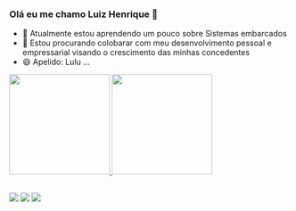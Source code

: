 ### Olá eu me chamo Luiz Henrique 👋

- 🌱 Atualmente estou aprendendo um pouco sobre Sistemas embarcados
- 👯 Estou procurando colobarar com meu desenvolvimento pessoal e empressarial visando o crescimento das minhas concedentes
- 😄 Apelido: Lulu ...

<div>
  <a href="https://github.com/henrrique12/github-readme-stats">
    <img height="180em" src="https://github-readme-stats.vercel.app/api?username=henrrique12&show_icons=true&theme=dark" />
  </a>
  <a href="https://github.com/henrrique12/github-readme-stats">
    <img height="180em" src="https://github-readme-stats.vercel.app/api/top-langs/?username=henrrique12&layout=compact&theme=dark"/>
  </a>
</div>
  
  ##
 
<div> 
  <a href="https://www.instagram.com/l.henrrique_12?igsh=bnJ3cDNtN3VxOGt6" target="_blank"><img src="https://img.shields.io/badge/-Instagram-%23E4405F?style=for-the-badge&logo=instagram&logoColor=white" target="_blank"></a>
  <a href = "mailto:luiz.souza141@aluno.ce.gov.br"><img src="https://img.shields.io/badge/-Gmail-%23333?style=for-the-badge&logo=gmail&logoColor=white" target="_blank"></a>
  <a href="https://www.linkedin.com/in/luiz-henrique-13a72725b?utm_source=share&utm_campaign=share_via&utm_content=profile&utm_medium=android_app" target="_blank"><img src="https://img.shields.io/badge/-LinkedIn-%230077B5?style=for-the-badge&logo=linkedin&logoColor=white" target="_blank"></a> 
  
</div>
